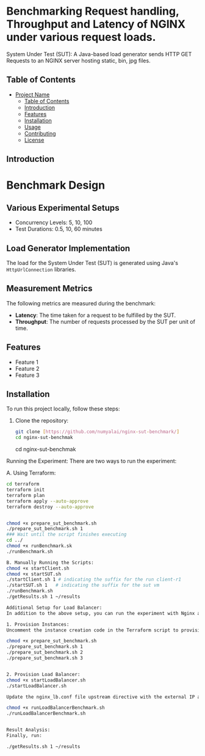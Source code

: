 # Benchmarking Request handling, Throughput and Latency of NGINX under various request loads.

System Under Test (SUT): A Java-based load generator sends HTTP GET Requests to an NGINX server hosting static, bin, jpg files.

## Table of Contents

- [Project Name](#project-name)
  - [Table of Contents](#table-of-contents)
  - [Introduction](#introduction)
  - [Features](#features)
  - [Installation](#installation)
  - [Usage](#usage)
  - [Contributing](#contributing)
  - [License](#license)

## Introduction

# Benchmark Design

## Various Experimental Setups

- Concurrency Levels: 5, 10, 100
- Test Durations: 0.5, 10, 60 minutes

## Load Generator Implementation

The load for the System Under Test (SUT) is generated using Java's `HttpUrlConnection` libraries.

## Measurement Metrics

The following metrics are measured during the benchmark:

- **Latency**: The time taken for a request to be fulfilled by the SUT.
- **Throughput**: The number of requests processed by the SUT per unit of time.


## Features

- Feature 1
- Feature 2
- Feature 3

## Installation

To run this project locally, follow these steps:

1. Clone the repository:

   ```bash
   git clone [https://github.com/numyalai/nginx-sut-benchmark/]
   cd nginx-sut-benchmak
   ```

   cd nginx-sut-benchmak

Running the Experiment:
There are two ways to run the experiment:

A. Using Terraform:

```bash
cd terraform
terraform init
terraform plan
terraform apply --auto-approve
terraform destroy --auto-approve


chmod +x prepare_sut_benchmark.sh
./prepare_sut_benchmark.sh 1
### Wait until the script finishes executing
cd ../
chmod +x runBenchmark.sk
./runBenchmark.sh

B. Manually Running the Scripts:
chmod +x startClient.sh
chmod +x startSUT.sh 
./startClient.sh 1 # indicating the suffix for the run client-r1
./startSUT.sh 1   # indicating the suffix for the sut vm
./runBenchmark.sh
./getResults.sh 1 ~/results

Additional Setup for Load Balancer:
In addition to the above setup, you can run the experiment with Nginx as a Load Balancer to the NGINX web server backends.

1. Provision Instances:
Uncomment the instance creation code in the Terraform script to provision as many instances as needed for the experiment.

chmod +x prepare_sut_benchmark.sh
./prepare_sut_benchmark.sh 1
./prepare_sut_benchmark.sh 2
./prepare_sut_benchmark.sh 3


2. Provision Load Balancer:
chmod +x startLoadBalancer.sh 
./startLoadBalancer.sh

Update the nginx_lb.conf file upstream directive with the external IP addresses of the SUT instances.

chmod +x runLoadBalancerBenchmark.sh
./runLoadBalancerBenchmark.sh


Result Analysis:
Finally, run:

./getResults.sh 1 ~/results


